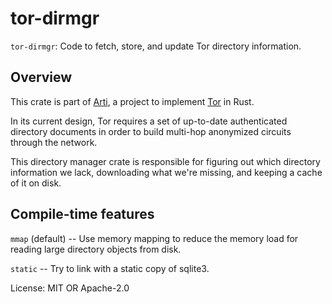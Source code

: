# tor-dirmgr

`tor-dirmgr`: Code to fetch, store, and update Tor directory information.

## Overview

This crate is part of
[Arti](https://gitlab.torproject.org/tpo/core/arti/), a project to
implement [Tor](https://www.torproject.org/) in Rust.

In its current design, Tor requires a set of up-to-date
authenticated directory documents in order to build multi-hop
anonymized circuits through the network.

This directory manager crate is responsible for figuring out which
directory information we lack, downloading what we're missing, and
keeping a cache of it on disk.

## Compile-time features

`mmap` (default) -- Use memory mapping to reduce the memory load for
reading large directory objects from disk.

`static` -- Try to link with a static copy of sqlite3.

License: MIT OR Apache-2.0
